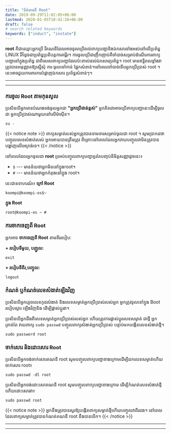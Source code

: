 ```yaml
---
title: "ព័ត៌មានពី Root"
date: 2019-09-29T11:02:05+06:00
lastmod: 2020-01-05T10:42:26+06:00
draft: false
# search related keywords
keywords: ["induct", "instate"]
---
```

**root** គឺជាឈ្មោះអ្នកប្រើ រឺគណនីដែលអាចចូលប្រើរាល់ពាក្យបញ្ជានិងឯកសារទាំងអស់នៅលើប្រព័ន្ធ  LINUX រឺក៏ដូចជាប្រព័ន្ធប្រតិបត្តការគម្ពីរ​។ ការចូលប្រើជាញឹកញាប់គឺចាំបាច់សម្រាប់ដំណើរការពាក្យបញ្ជានៅក្នុងប្រព័ន្ធ ជាពិសេសពាក្យបញ្ជាដែលប៉ះពាល់ដល់ឯកសារប្រព័ន្ធ។  root មានឥទ្ធិពលខ្លាំងវាត្រូវបានអនុញ្ញាតឱ្យ​ស្នើសុំ ការ ចូលទៅកាន់ ផ្នែកសំខាន់។​  នៅពេលចាំបាច់ទើបអ្នកប្រើប្រាស់ root ។ នេះអាចជួយការពារការបំផ្លាញឯកសារ ប្រព័ន្ធសំខាន់ៗ។

---
---

### ការចូល​ Root តាម​កុនសូល
ប្រសិនបើអ្នកមានបំណងចង់ចូលអ្នកជា **"អ្នកប្រើជាន់ខ្ពស់"** អ្នកពិតជាអាចប្រើពាក្យបញ្ជានេះដើម្បីចូលជា អ្នកប្រើប្រាស់ណាមួយនៅលើម៉ាស៊ីន។

```
su -
``` 
{{< notice note >}}
ពាក្យសម្ងាត់របស់អ្នកត្រូវបានទាមទារសម្រាប់ចូលជា root ។ សូមប្រាកដថាបញ្ចូលលេខសំងាត់របស់​ អ្នកអោយបានត្រឹមត្រូវ ពីព្រោះនៅពេលដែល​អ្នកវាយបញ្ចូលវាមិនត្រូវបានបង្ហាញលើអេក្រង់ទេ។
{{< /notice >}}


នៅពេលដែលអ្នកចូលជា **root** ប្រអប់បញ្ចូលពាក្យបញ្ជាគួរតែបញ្ចប់និមិត្តសញ្ញាដូចនេះ៖
- `$` --- មានន័យថាអ្នកមិននៅក្នុងroot។
- `#` --- មានន័យថាអ្នកកំពុងនៅក្នុង​ root។

នេះជាឧទាហរណ៍៖
**ក្រៅ​ Root**
```
koompi@koompi-os$~ 
```
**ក្នុង Root**
```
root@koompi-os ~ #  
```
### ការចាកចេញពី Root
អ្នកអាច **ចាកចេញពី​​ Root** តាមពីររបៀប:

**+ របៀបទីមួយ, បញូ្ខល:**
```
exit
```
**+ របៀបទីពីរ,​បញ្ចូល:**
```
logout
```
### កំណត់ ឬកំណត់លេខសំងាត់ឡើងវិញ
ប្រសិនបើអ្នកភ្លេចលេខកូដសំងាត់​ និងលេខសម្ងាត់អ្នកប្រើប្រាស់របស់អ្នក អ្នកត្រូវចូលទៅក្នុង Boot របៀបស្តារ ឡើងវិញ​និង ដើម្បីផ្លាស់ប្តូរវា។ 

ប្រសិនបើអ្នកដឹងពីលេខសម្ងាត់អ្នកប្រើប្រាស់របស់អ្នក ហើយត្រូវការផ្លាស់ប្តូរលេខសម្ងាត់ ជាថ្មី អ្នកគ្រាន់តែ វាយពាក្យ `sudo passwd` បញ្ចូលពាក្យសំងាត់អ្នកប្រើប្រាស់ បន្ទាប់មកបង្កើតលេខសំងាត់ថ្មី។
 
```
sudo password root
```
### ចាក់សោរ និងដោះសោរ Root
ប្រសិនបើអ្នកចង់ចាក់សោរគណនី root សូមបញ្ចូលពាក្យបញ្ជាខាងក្រោមដើម្បីដកលេខសម្ងាត់​ ហើយចាក់សោរ root៖
```
sudo passwd -dl root
```
ប្រសិនបើអ្នកចង់ដោះសោគណនី root សូមបញ្ចូលពាក្យបញ្ជាខាងក្រោម ដើម្បីកំណត់លេខសំងាត់ថ្មីហើយដោះសោរវា៖
```
sudo passwd root
```
{{< notice note >}}
អ្នកនឹងត្រូវបានសួរឱ្យបង្កើតពាក្យសម្ងាត់ថ្មីហើយបញ្ចូលវាពីរដង។ នៅពេលដែលពាក្យសម្ងាត់ត្រូវបានកំណត់គណនី root នឹងបានបើក។
{{< /notice >}}

----
----